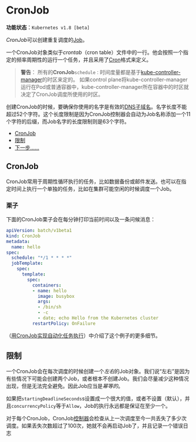 # CronJob

**功能状态**：`Kubernetes v1.8 [beta]`

*CronJob*可以创建重复调度的[Job](Job—这个屌丝总是有始有终.md)。

一个CronJob对象类似于*crontab*（cron table）文件中的一行。他会按照一个指定的频率周期性的运行一个任务，并且采用了[Cron](https://en.wikipedia.org/wiki/Cron)格式来定义。

>**警告**：
>所有的**CronJob**`schedule：`时间度量都是基于[kube-controller-manager]()的时区来定的。
>如果control plane将kube-controller-manager运行在Pod或普通容器中，kube-controller-manager所在容器中的时区就决定了CronJob调度所使用的时区。

创建CronJob的时候，要确保你使用的名字是有效的[DNS子域名](../../概要/Kubernetes对象/对象的名字和ID.md#DNS子域名)。名字长度不能超过52个字符。这个长度限制是因为CronJob控制器会自动为Job名称添加一个11个字符的后缀，而Job名字的长度限制则是63个字符。

- [CronJob](#CronJob)
- [限制](#限制)
- [下一步……](#下一步)

## CronJob

CronJob常用于周期性循环执行的任务，比如数据备份或邮件发送。也可以在指定时间上执行一个单独的任务，比如在集群可能空闲的时候调度一个Job。

### 栗子

下面的CronJob栗子会在每分钟打印当前时间以及一条问候消息：

```yaml
apiVersion: batch/v1beta1
kind: CronJob
metadata:
  name: hello
spec:
  schedule: "*/1 * * * *"
  jobTemplate:
    spec:
      template:
        spec:
          containers:
          - name: hello
            image: busybox
            args:
            - /bin/sh
            - -c
            - date; echo Hello from the Kubernetes cluster
          restartPolicy: OnFailure
```

（[用CronJob实现自动化任务执行]()）中介绍了这个例子的更多细节。

## 限制

一个CronJob会在每次调度的时候创建一个*左右*的Job对象。我们说“左右”是因为有些情况下可能会创建两个Job，或者根本不创建Job。我们会尽量减少这种情况出现，但是无法完全避免。因此Job应当是*幂等的*。

如果把`startingDeadlineSeconds`s设置成一个很大的值，或者不设置（默认），并且`concurrencyPolicy`等于`Allow`，Job的执行永远都是保证在至少一个。

对于每个CronJob，CronJob[控制器](../../集群架构/控制器.md)会检查从上一次调度至今一共丢失了多少次调度。如果丢失次数超过了100次，她就不会再启动Job了，并且记录一个错误日志

